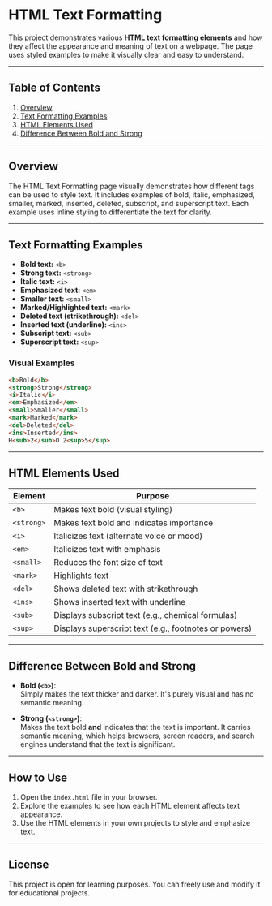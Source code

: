 # HTML Text Formatting

This project demonstrates various **HTML text formatting elements** and how they affect the appearance and meaning of text on a webpage. The page uses styled examples to make it visually clear and easy to understand.

---

## Table of Contents

1. [Overview](#overview)
2. [Text Formatting Examples](#text-formatting-examples)
3. [HTML Elements Used](#html-elements-used)
4. [Difference Between Bold and Strong](#difference-between-bold-and-strong)

---

## Overview

The HTML Text Formatting page visually demonstrates how different tags can be used to style text. It includes examples of bold, italic, emphasized, smaller, marked, inserted, deleted, subscript, and superscript text. Each example uses inline styling to differentiate the text for clarity.

---

## Text Formatting Examples

- **Bold text:** `<b>`
- **Strong text:** `<strong>`
- **Italic text:** `<i>`
- **Emphasized text:** `<em>`
- **Smaller text:** `<small>`
- **Marked/Highlighted text:** `<mark>`
- **Deleted text (strikethrough):** `<del>`
- **Inserted text (underline):** `<ins>`
- **Subscript text:** `<sub>`
- **Superscript text:** `<sup>`

### Visual Examples

```html
<b>Bold</b>
<strong>Strong</strong>
<i>Italic</i>
<em>Emphasized</em>
<small>Smaller</small>
<mark>Marked</mark>
<del>Deleted</del>
<ins>Inserted</ins>
H<sub>2</sub>O 2<sup>5</sup>
```

---

## HTML Elements Used

| Element    | Purpose                                               |
| ---------- | ----------------------------------------------------- |
| `<b>`      | Makes text bold (visual styling)                      |
| `<strong>` | Makes text bold and indicates importance              |
| `<i>`      | Italicizes text (alternate voice or mood)             |
| `<em>`     | Italicizes text with emphasis                         |
| `<small>`  | Reduces the font size of text                         |
| `<mark>`   | Highlights text                                       |
| `<del>`    | Shows deleted text with strikethrough                 |
| `<ins>`    | Shows inserted text with underline                    |
| `<sub>`    | Displays subscript text (e.g., chemical formulas)     |
| `<sup>`    | Displays superscript text (e.g., footnotes or powers) |

---

## Difference Between Bold and Strong

- **Bold (`<b>`)**:  
  Simply makes the text thicker and darker. It's purely visual and has no semantic meaning.

- **Strong (`<strong>`)**:  
  Makes the text bold **and** indicates that the text is important. It carries semantic meaning, which helps browsers, screen readers, and search engines understand that the text is significant.

---

## How to Use

1. Open the `index.html` file in your browser.
2. Explore the examples to see how each HTML element affects text appearance.
3. Use the HTML elements in your own projects to style and emphasize text.

---

## License

This project is open for learning purposes. You can freely use and modify it for educational projects.
